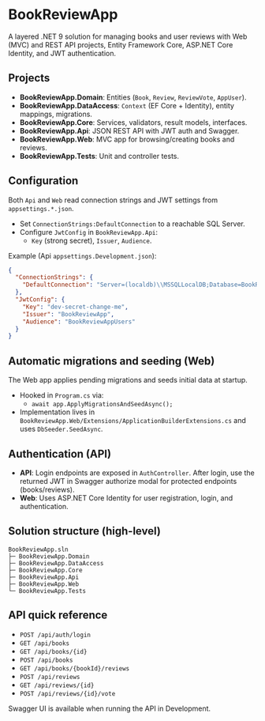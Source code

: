 # BookReviewApp

A layered .NET 9 solution for managing books and user reviews with Web (MVC) and REST API projects, Entity Framework Core, ASP.NET Core Identity, and JWT authentication.

## Projects
- **BookReviewApp.Domain**: Entities (`Book`, `Review`, `ReviewVote`, `AppUser`).
- **BookReviewApp.DataAccess**: `Context` (EF Core + Identity), entity mappings, migrations.
- **BookReviewApp.Core**: Services, validators, result models, interfaces.
- **BookReviewApp.Api**: JSON REST API with JWT auth and Swagger.
- **BookReviewApp.Web**: MVC app for browsing/creating books and reviews.
- **BookReviewApp.Tests**: Unit and controller tests.

## Configuration
Both `Api` and `Web` read connection strings and JWT settings from `appsettings.*.json`.

- Set `ConnectionStrings:DefaultConnection` to a reachable SQL Server.
- Configure `JwtConfig` in `BookReviewApp.Api`:
  - `Key` (strong secret), `Issuer`, `Audience`.

Example (Api `appsettings.Development.json`):
```json
{
  "ConnectionStrings": {
    "DefaultConnection": "Server=(localdb)\\MSSQLLocalDB;Database=BookReviewApp;Trusted_Connection=True;MultipleActiveResultSets=true"
  },
  "JwtConfig": {
    "Key": "dev-secret-change-me",
    "Issuer": "BookReviewApp",
    "Audience": "BookReviewAppUsers"
  }
}
```

## Automatic migrations and seeding (Web)
The Web app applies pending migrations and seeds initial data at startup.
- Hooked in `Program.cs` via:
  - `await app.ApplyMigrationsAndSeedAsync();`
- Implementation lives in `BookReviewApp.Web/Extensions/ApplicationBuilderExtensions.cs` and uses `DbSeeder.SeedAsync`.

## Authentication (API)
- **API**: Login endpoints are exposed in `AuthController`. After login, use the returned JWT in Swagger authorize modal for protected endpoints (books/reviews).
- **Web**: Uses ASP.NET Core Identity for user registration, login, and authentication.

## Solution structure (high-level)
```
BookReviewApp.sln
├─ BookReviewApp.Domain
├─ BookReviewApp.DataAccess
├─ BookReviewApp.Core
├─ BookReviewApp.Api
├─ BookReviewApp.Web
└─ BookReviewApp.Tests
```

## API quick reference
- `POST /api/auth/login`
- `GET /api/books`
- `GET /api/books/{id}`
- `POST /api/books`
- `GET /api/books/{bookId}/reviews`
- `POST /api/reviews`
- `GET /api/reviews/{id}`
- `POST /api/reviews/{id}/vote`

Swagger UI is available when running the API in Development.